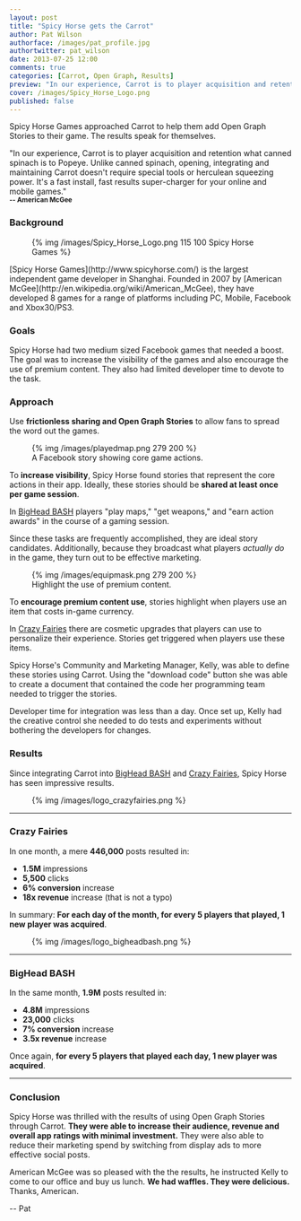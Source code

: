 ```yaml
---
layout: post
title: "Spicy Horse gets the Carrot"
author: Pat Wilson
authorface: /images/pat_profile.jpg
authortwitter: pat_wilson
date: 2013-07-25 12:00
comments: true
categories: [Carrot, Open Graph, Results]
preview: "In our experience, Carrot is to player acquisition and retention what canned spinach is to Popeye."
cover: /images/Spicy_Horse_Logo.png
published: false
---
```

<p class="lead">
	Spicy Horse Games approached Carrot to help them add Open Graph Stories to their game. The results speak for themselves. 
</p>
<p class="well">
	"In our experience, Carrot is to player acquisition and retention what canned spinach is to Popeye. Unlike canned spinach, opening, integrating and maintaining Carrot doesn't require special tools or herculean squeezing power. It's a fast install, fast results super-charger for your online and mobile games." 
	<br />
	<small><b>-- American McGee</b></small>
</p>

### Background

<figure class="pull-right">
  {% img /images/Spicy_Horse_Logo.png 115 100 Spicy Horse Games %}
</figure>
[Spicy Horse Games](http://www.spicyhorse.com/) is the largest independent game developer in Shanghai. Founded in 2007 by [American McGee](http://en.wikipedia.org/wiki/American_McGee), they have developed 8 games for a range of platforms including PC, Mobile, Facebook and Xbox30/PS3.

### Goals 

Spicy Horse had two medium sized Facebook games that needed a boost. The goal was to increase the visibility of the games and also encourage the use of premium content. They also had limited developer time to devote to the task. 

### Approach

Use **frictionless sharing and Open Graph Stories** to allow fans to spread the word out the games. 

<figure class="pull-right thumbnail">
  {% img /images/playedmap.png 279 200 %}
  <figcaption>A Facebook story showing core game actions.</figcaption>
</figure>

To **increase visibility**, Spicy Horse found stories that represent the core actions in their app. Ideally, these stories should be **shared at least once per game session**. 

In [BigHead BASH](https://apps.facebook.com/bigheadbash/?&ref=carrot_blog) players "play maps," "get weapons," and "earn action awards" in the course of a gaming session. 

Since these tasks are frequently accomplished, they are ideal story candidates. Additionally, because they broadcast what players *actually do* in the game, they turn out to be effective marketing. 

<figure class="pull-left thumbnail">
  {% img /images/equipmask.png 279 200 %}
  <figcaption>Highlight the use of premium content.</figcaption>
</figure>

To **encourage premium content use**, stories highlight when players use an item that costs in-game currency.

In [Crazy Fairies](https://apps.facebook.com/crazy-fairies/?&ref=carrot_blog) there are cosmetic upgrades that players can use to personalize their experience. Stories get triggered when players use these items.

Spicy Horse's Community and Marketing Manager, Kelly, was able to define these stories using Carrot. Using the "download code" button she was able to create a document that contained the code her programming team needed to trigger the stories.

Developer time for integration was less than a day. Once set up, Kelly had the creative control she needed to do tests and experiments without bothering the developers for changes.

### Results

Since integrating Carrot into [BigHead BASH](https://apps.facebook.com/bigheadbash/?&ref=carrot_blog) and [Crazy Fairies](https://apps.facebook.com/crazy-fairies/?&ref=carrot_blog), Spicy Horse has seen impressive results.

<figure class="pull-right thumbnail">
  {% img /images/logo_crazyfairies.png %}
</figure>

<hr> 

### Crazy Fairies

In one month, a mere **446,000** posts resulted in:

* **1.5M** impressions
* **5,500** clicks
* **6% conversion** increase
* **18x revenue** increase (that is not a typo)

In summary: **For each day of the month, for every 5 players that played, 1 new player was acquired**. 

<figure class="pull-right thumbnail">
  {% img /images/logo_bigheadbash.png %}
</figure>

<hr>

### BigHead BASH

In the same month, **1.9M** posts resulted in: 

* **4.8M** impressions
* **23,000** clicks
* **7% conversion** increase
* **3.5x revenue** increase

Once again, **for every 5 players that played each day, 1 new player was acquired**. 

<hr>

### Conclusion 

Spicy Horse was thrilled with the results of using Open Graph Stories through Carrot. **They were able to increase their audience, revenue and overall app ratings with minimal investment.** They were also able to reduce their marketing spend by switching from display ads to more effective social posts.



American McGee was so pleased with the the results, he instructed Kelly to come to our office and buy us lunch. **We had waffles. They were delicious.** Thanks, American.

-- Pat

